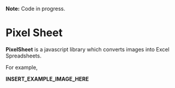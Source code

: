 **Note:** Code in progress.

# Pixel Sheet

**PixelSheet** is a javascript library which converts images into Excel Spreadsheets.

For example,

**INSERT_EXAMPLE_IMAGE_HERE**

